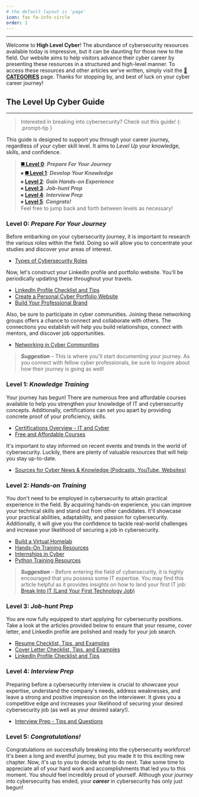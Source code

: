 ```yaml
---
# the default layout is 'page'
icon: fas fa-info-circle
order: 1
---
```


---

Welcome to **High Level Cyber**! The abundance of cybersecurity resources available today is impressive, but it can be daunting for those new to the field. Our website aims to help visitors advance their cyber career by presenting these resources in a structured and high-level manner. To access these resources and other articles we've written, simply visit the **[📂CATEGORIES](https://www.highlevelcyber.io/categories/)** page. Thanks for stopping by, and best of luck on your cyber career journey!

## The **Level Up Cyber** Guide
---

> Interested in breaking into cybersecurity? Check out this guide!
{: .prompt-tip }

This guide is designed to support you through your career journey, regardless of your cyber skill level. It aims to *Level Up* your knowledge, skills, and confidence. 

> **[◼️ Level 0](https://www.highlevelcyber.io/about/#level-0-prepare-for-your-journey)**: **_Prepare For Your Journey_** <br>
> ⏹ **[◼️ Level 1](https://www.highlevelcyber.io/about/#level-1-knowledge-training)**: **_Develop Your Knowledge_** <br>
> ⏹ **[Level 2](https://www.highlevelcyber.io/about/#level-2-hands-on-training)**: **_Gain Hands-on Experience_** <br>
> ⏹ **[Level 3](https://www.highlevelcyber.io/about/#level-3-job-hunt-prep)**: **_Job-hunt Prep_** <br>
> ⏹ **[Level 4](https://www.highlevelcyber.io/about/#level-4-interview-prep)**: **_Interview Prep_** <br>
> ⏹ **[Level 5](https://www.highlevelcyber.io/about/#level-5-congratulations)**: **_Congrats!_** <br>
> Feel free to jump back and forth between levels as necessary!

### **Level 0**: *Prepare For Your Journey*

Before embarking on your cybersecurity journey, it is important to research the various roles within the field. Doing so will allow you to concentrate your studies and discover your areas of interest.
* [Types of Cybersecurity Roles](/posts/Types-of-Cybersecurity-Roles/)

Now, let's construct your LinkedIn profile and portfolio website. You’ll be periodically updating these throughout your travels. 
* [LinkedIn Profile Checklist and Tips](/posts/LinkedIn-Profile-Checklist-and-Tips/)
* [Create a Personal Cyber Portfolio Website](/posts/Create-a-Personal-Cyber-Portfolio-Website/)
* [Build Your Professional Brand](/posts/Build-Your-Personal-Brand/)

Also, be sure to participate in cyber communities. Joining these networking groups offers a chance to connect and collaborate with others. The connections you establish will help you build relationships, connect with mentors, and discover job opportunities. 
* [Networking in Cyber Communities](/posts/Networking-in-Cyber-Communities/)

> **_Suggestion_** – This is where you'll start documenting your journey. As you connect with fellow cyber professionals, be sure to inquire about how their journey is going as well! 

### **Level 1**: *Knowledge Training*
Your journey has begun! There are numerous free and affordable courses available to help you strengthen your knowledge of IT and cybersecurity concepts. Additionally, certifications can set you apart by providing concrete proof of your proficiency, skills.
* [Certifications Overview - IT and Cyber](/posts/Overview-IT-and-Cyber-Certifications/)
* [Free and Affordable Courses](/posts/Free-and-Affordable-Cyber-Courses/)

It's important to stay informed on recent events and trends in the world of cybersecurity. Luckily, there are plenty of valuable resources that will help you stay up-to-date. 
* [Sources for Cyber News & Knowledge (Podcasts, YouTube, Websites)](/posts/Sources-for-Cyber-News-and-Knowledge/)


### **Level 2**: *Hands-on Training*
You don't need to be employed in cybersecurity to attain practical experience in the field. By acquiring hands-on experience, you can improve your technical skills and stand out from other candidates. It'll showcase your practical abilities, adaptability, and passion for cybersecurity. Additionally, it will give you the confidence to tackle real-world challenges and increase your likelihood of securing a job in cybersecurity.
* [Build a Virtual Homelab](/posts/Set-Up-a-Virtual-Homelab/)
* [Hands-On Training Resources](/posts/Hands-On-Training-Resources/)
* [Internships in Cyber](/posts/Internships-in-Cyber/)
* [Python Training Resources](/posts/Python-Training-Resources/)

> **_Suggestion_** – Before entering the field of cybersecurity, it is highly encouraged that you possess some IT expertise. You may find this article helpful as it provides insights on how to land your first IT job: [Break Into IT (Land Your First Technology Job)](/posts/Break-into-IT/)

### **Level 3**: *Job-hunt Prep*
You are now fully equipped to start applying for cybersecurity positions. Take a look at the articles provided below to ensure that your resume, cover letter, and LinkedIn profile are polished and ready for your job search.
* [Resume Checklist, Tips, and Examples](/posts/Resume-Checklist,-Tips,-and-Examples/)
* [Cover Letter Checklist, Tips, and Examples](/posts/Cover-Letter-Checklist,-Tips,-and-Examples/)
* [LinkedIn Profile Checklist and Tips](/posts/LinkedIn-Profile-Checklist-and-Tips/)

### **Level 4**: *Interview Prep*
Preparing before a cybersecurity interview is crucial to showcase your expertise, understand the company's needs, address weaknesses, and leave a strong and positive impression on the interviewer. It gives you a competitive edge and increases your likelihood of securing your desired cybersecurity job (as well as your desired salary!). 
* [Interview Prep - Tips and Questions](/posts/Interview-Prep-Tips-and-Questions/)

### **Level 5**: *Congratulations!*
Congratulations on successfully breaking into the cybersecurity workforce! It's been a long and eventful journey, but you made it to this exciting new chapter. Now, it's up to you to decide what to do next. Take some time to appreciate all of your hard work and accomplishments that led you to this moment. You should feel incredibly proud of yourself. Although your _journey_ into cybersecurity has ended, your **_career_** in cybersecurity has only just begun!
